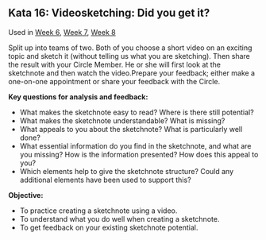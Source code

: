 ## Kata 16: Videosketching: Did you get it?

Used in [Week 6](0410_Week_06.md), [Week 7](0410_Week_07.md), [Week 8](0410_Week_08.md)

Split up into teams of two. Both of you choose a short video on an exciting topic and sketch it (without telling us what you are sketching). Then share the result with your Circle Member. He or she will first look at the sketchnote and then watch the video.Prepare your feedback; either make a one-on-one appointment or share your feedback with the Circle.

**Key questions for analysis and feedback:**

- What makes the sketchnote easy to read? Where is there still potential?
- What makes the sketchnote understandable? What is missing?
- What appeals to you about the sketchnote? What is particularly well done?
- What essential information do you find in the sketchnote, and what are you missing? How is the information presented? How does this appeal to you?
- Which elements help to give the sketchnote structure? Could any additional elements have been used to support this?


**Objective:**

- To practice creating a sketchnote using a video.
- To understand what you do well when creating a sketchnote.
- To get feedback on your existing sketchnote potential.